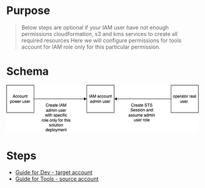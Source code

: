 # Purpose 

> Below steps are optional if your IAM user have not enough permissions cloudformation, s3 and kms services to create all required resources 
> Here we will configure permissions for tools account for IAM role only for this particular permission.

# Schema

![](../images/aws-permission-schema.drawio.png)

# Steps 
- [Guide for Dev - target account](Dev/README.md)
- [Guide for Tools - source account](Tools/README.md)